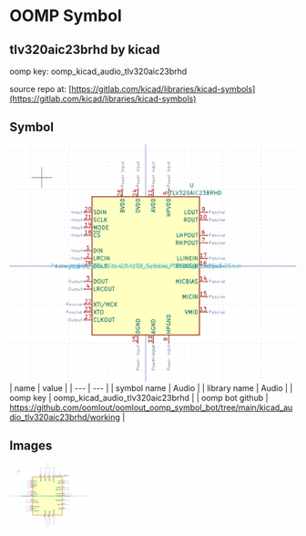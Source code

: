 # OOMP Symbol  
## tlv320aic23brhd  by kicad  
  
oomp key: oomp_kicad_audio_tlv320aic23brhd  
  
source repo at: [https://gitlab.com/kicad/libraries/kicad-symbols](https://gitlab.com/kicad/libraries/kicad-symbols)  
## Symbol  
  
[![working.png](working_600.png)](working.png)  
| name | value | 
| --- | --- | 
| symbol name | Audio | 
| library name | Audio | 
| oomp key | oomp_kicad_audio_tlv320aic23brhd | 
| oomp bot github | https://github.com/oomlout/oomlout_oomp_symbol_bot/tree/main/kicad_audio_tlv320aic23brhd/working | 
## Images  
  
[![working.png](working_140.png)](working.png)  
